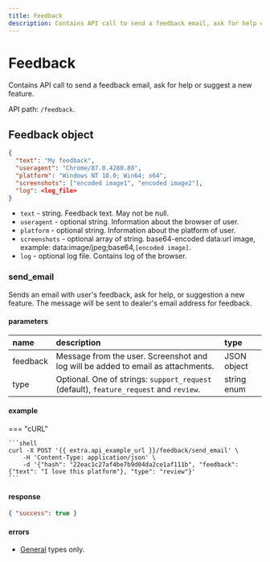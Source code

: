 ```yaml
---
title: Feedback
description: Contains API call to send a feedback email, ask for help or suggest a new feature.
---
```


# Feedback

Contains API call to send a feedback email, ask for help or suggest a new feature.

API path: `/feedback`.

## Feedback object

```JSON
{
  "text": "My feedback",
  "useragent": "Chrome/87.0.4280.88",
  "platform": "Windows NT 10.0; Win64; x64",
  "screenshots": ["encoded image1", "encoded image2"],
  "log": <log_file>
}
```

* `text` - string. Feedback text. May not be null.
* `useragent` - optional string. Information about the browser of user.
* `platform` - optional string. Information about the platform of user.
* `screenshots` - optional array of string. base64-encoded data:url image, example: data:image/jpeg;base64,`[encoded image]`.
* `log` - optional log file. Contains log of the browser.

### send_email

Sends an email with user's feedback, ask for help, or suggestion a new feature. The message will be sent to dealer's 
email address for feedback.

#### parameters

| name | description | type |
| :--- | :--- | :--- |
| feedback | Message from the user. Screenshot and log will be added to email as attachments. | JSON object |
| type | Optional. One of strings: `support_request` (default), `feature_request` and `review`.  | string enum |

#### example

=== "cURL"

    ```shell
    curl -X POST '{{ extra.api_example_url }}/feedback/send_email' \
        -H 'Content-Type: application/json' \ 
        -d '{"hash": "22eac1c27af4be7b9d04da2ce1af111b", "feedback": {"text": "I love this platform"}, "type": "review"}'
    ```

#### response

```json
{ "success": true }
```

#### errors

* [General](../../getting-started.md#error-codes) types only.